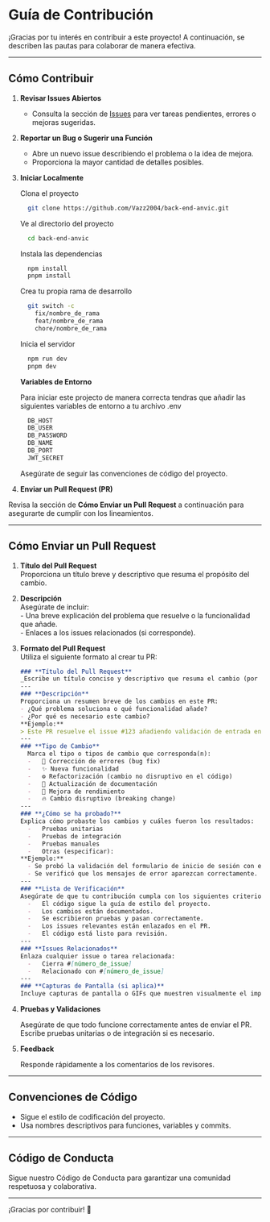 # Guía de Contribución  

¡Gracias por tu interés en contribuir a este proyecto! A continuación, se describen las pautas para colaborar de manera efectiva.  

---

## **Cómo Contribuir**

1. **Revisar Issues Abiertos**  
   - Consulta la sección de [Issues](https://github.com/Vazz2004/back-end-anvic/issues) para ver tareas pendientes, errores o mejoras sugeridas.  

2. **Reportar un Bug o Sugerir una Función**  
   - Abre un nuevo issue describiendo el problema o la idea de mejora.  
   - Proporciona la mayor cantidad de detalles posibles.  

3. **Iniciar Localmente**

    Clona el proyecto

    ```bash
      git clone https://github.com/Vazz2004/back-end-anvic.git
    ```

    Ve al directorio del proyecto

    ```bash
      cd back-end-anvic
    ```

    Instala las dependencias

    ```bash
      npm install
      pnpm install
    ```

    Crea tu propia rama de desarrollo

    ```bash
      git switch -c 
        fix/nombre_de_rama
        feat/nombre_de_rama
        chore/nombre_de_rama
    ```

    Inicia el servidor

    ```bash
      npm run dev
      pnpm dev
    ```

    **Variables de Entorno**

      Para iniciar este projecto de manera correcta tendras que añadir las siguientes variables de entorno a tu archivo .env

      ```bash
        DB_HOST
        DB_USER
        DB_PASSWORD
        DB_NAME
        DB_PORT
        JWT_SECRET
      ```

    Asegúrate de seguir las convenciones de código del proyecto.  

4. **Enviar un Pull Request (PR)**

  Revisa la sección de **Cómo Enviar un Pull Request** a continuación para asegurarte de cumplir con los lineamientos.  

---

## **Cómo Enviar un Pull Request**  

  1. **Título del Pull Request**  
    Proporciona un título breve y descriptivo que resuma el propósito del cambio.  

  2. **Descripción**  
    Asegúrate de incluir:  
    - Una breve explicación del problema que resuelve o la funcionalidad que añade.  
    - Enlaces a los issues relacionados (si corresponde).  

  3. **Formato del Pull Request**  
    Utiliza el siguiente formato al crear tu PR:

      ``` markdown
      ### **Título del Pull Request**
      _Escribe un título conciso y descriptivo que resuma el cambio (por ejemplo, "Corrección del error en el tiempo de espera del inicio de sesión")._
      ---
      ### **Descripción**
      Proporciona un resumen breve de los cambios en este PR:
      - ¿Qué problema soluciona o qué funcionalidad añade?
      - ¿Por qué es necesario este cambio?
      **Ejemplo:**
      > Este PR resuelve el issue #123 añadiendo validación de entrada en el formulario de inicio de sesión. Esto asegura que los usuarios reciban mensajes de error claros cuando las credenciales son inválidas.
      ---
      ### **Tipo de Cambio**
        Marca el tipo o tipos de cambio que corresponda(n):
        -   🐛 Corrección de errores (bug fix)
        -   ✨ Nueva funcionalidad
        -   ⚙️ Refactorización (cambio no disruptivo en el código)
        -   📄 Actualización de documentación
        -   🚀 Mejora de rendimiento
        -   🔥 Cambio disruptivo (breaking change)
      ---
      ### **¿Cómo se ha probado?**
      Explica cómo probaste los cambios y cuáles fueron los resultados:
        -   Pruebas unitarias
        -   Pruebas de integración
        -   Pruebas manuales
        -   Otras (especificar):
      **Ejemplo:**
        - Se probó la validación del formulario de inicio de sesión con entradas válidas e inválidas.
        - Se verificó que los mensajes de error aparezcan correctamente.
      ---
      ### **Lista de Verificación**
      Asegúrate de que tu contribución cumpla con los siguientes criterios:
        -   El código sigue la guía de estilo del proyecto.
        -   Los cambios están documentados.
        -   Se escribieron pruebas y pasan correctamente.
        -   Los issues relevantes están enlazados en el PR.
        -   El código está listo para revisión.
      ---
      ### **Issues Relacionados**
      Enlaza cualquier issue o tarea relacionada:
        -   Cierra #[número_de_issue]
        -   Relacionado con #[número_de_issue]
      ---
      ### **Capturas de Pantalla (si aplica)**
      Incluye capturas de pantalla o GIFs que muestren visualmente el impacto de los cambios.

  4. **Pruebas y Validaciones**

      Asegúrate de que todo funcione correctamente antes de enviar el PR.
      Escribe pruebas unitarias o de integración si es necesario.
  5. **Feedback**

      Responde rápidamente a los comentarios de los revisores.

---

## **Convenciones de Código**

- Sigue el estilo de codificación del proyecto.
- Usa nombres descriptivos para funciones, variables y commits.

---

## **Código de Conducta**

Sigue nuestro Código de Conducta para garantizar una comunidad respetuosa y colaborativa.

---
¡Gracias por contribuir! 🎉
